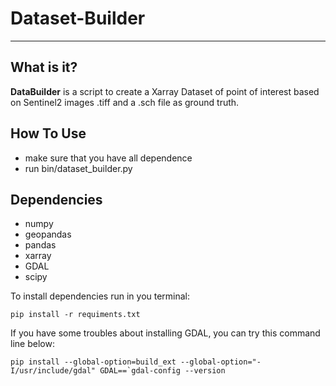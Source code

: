 # Dataset-Builder

***

## What is it?
**DataBuilder** is a script to create a Xarray Dataset of point of interest 
based on Sentinel2 images .tiff and a .sch file as ground truth.


## How To Use


  - make sure that you have all dependence
  - run bin/dataset_builder.py 

## Dependencies

  - numpy
  - geopandas
  - pandas
  - xarray
  - GDAL
  - scipy

To install dependencies run in you terminal:

```Language
pip install -r requiments.txt
```

If you have some troubles about installing GDAL, you can try this command line
below:

```Language
pip install --global-option=build_ext --global-option="-I/usr/include/gdal" GDAL==`gdal-config --version
```
